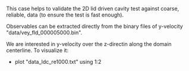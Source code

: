 This case helps to validate the 2D lid driven cavity test against coarse, reliable, data (to ensure the test is fast enough).

Observables can be extracted directly from the binary files of y-velocity "data/vey_fld_000005000.bin".

We are interested in y-velocity over the z-directin along the domain centerline. To visualize it:

  * plot "data_ldc_re1000.txt" using 1:2
